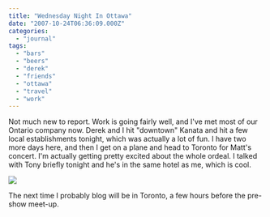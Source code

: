 ```yaml
---
title: "Wednesday Night In Ottawa"
date: "2007-10-24T06:36:09.000Z"
categories: 
  - "journal"
tags: 
  - "bars"
  - "beers"
  - "derek"
  - "friends"
  - "ottawa"
  - "travel"
  - "work"
---
```


Not much new to report. Work is going fairly well, and I've met most of our Ontario company now. Derek and I hit "downtown" Kanata and hit a few local establishments tonight, which was actually a lot of fun. I have two more days here, and then I get on a plane and head to Toronto for Matt's concert. I'm actually getting pretty excited about the whole ordeal. I talked with Tony briefly tonight and he's in the same hotel as me, which is cool.

[![](http://farm3.static.flickr.com/2173/1723551864_d67b45829d.jpg?v=0)](http://www.flickr.com/photos/duanestorey/1723551864/)

The next time I probably blog will be in Toronto, a few hours before the pre-show meet-up.
